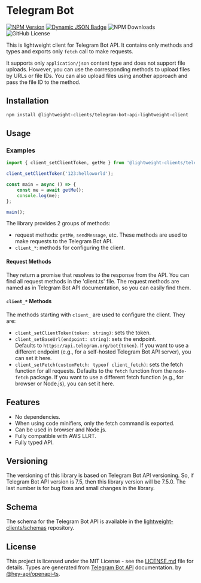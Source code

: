 # Telegram Bot

[![NPM Version](https://img.shields.io/npm/v/telegram-bot-api-lightweight-client)](https://www.npmjs.com/package/@lightweight-clients/telegram-bot-api-lightweight-client)
[![Dynamic JSON Badge](https://img.shields.io/badge/dynamic/json?url=https%3A%2F%2Fapi.github.com%2Frepos%2Flightweight-clients%2Ftelegram-bot-api-lightweight-client%2Factions%2Fworkflows%2Fcreate-new-version-when-it-is-released.yml%2Fruns%3Fstatus%3Dcompleted%26per_page%3D1&query=%24.workflow_runs%5B0%5D.run_started_at&style=flat&label=Last%20API%20version%20check)](https://github.com/lightweight-clients/telegram-bot-api-lightweight-client/actions/workflows/create-new-version-when-it-is-released.yml)
![NPM Downloads](https://img.shields.io/npm/dm/@lightweight-clients/telegram-bot-api-lightweight-client)
![GitHub License](https://img.shields.io/github/license/lightweight-clients/telegram-bot-api-lightweight-client)

This is lightweight client for Telegram Bot API. It contains only methods and types
and exports only `fetch` call to make requests.

It supports only `application/json` content type and does not support file uploads.
However, you can use the corresponding methods to upload files by URLs or file IDs.
You can also upload files using another approach and pass the file ID to the method.

## Installation

```bash
npm install @lightweight-clients/telegram-bot-api-lightweight-client
```

## Usage

### Examples

```typescript
import { client_setClientToken, getMe } from '@lightweight-clients/telegram-bot-api-lightweight-client';

client_setClientToken('123:helloworld');

const main = async () => {
    const me = await getMe();
    console.log(me);
};

main();
```

The library provides 2 groups of methods:

- request methods: `getMe`, `sendMessage`, etc. These methods are used to make requests to the Telegram Bot API.
- `client_*`: methods for configuring the client.

#### Request Methods

They return a promise that resolves to the response from the API.
You can find all request methods in the 'client.ts' file.
The request methods are named as in Telegram Bot API documentation, so you can easily find them.

#### `client_*` Methods

The methods starting with `client_` are used to configure the client. They are:

- `client_setClientToken(token: string)`: sets the token.
- `client_setBaseUrl(endpoint: string)`: sets the endpoint.  
  Defaults to `https://api.telegram.org/bot{token}`.
  If you want to use a different endpoint (e.g., for a self-hosted Telegram Bot API server), you can set it here.
- `client_setFetch(customFetch: typeof client_fetch)`: sets the fetch function for all requests.
  Defaults to the `fetch` function from the `node-fetch` package.
  If you want to use a different fetch function (e.g., for browser or Node.js), you can set it here.

## Features

- No dependencies.
- When using code minifiers, only the fetch command is exported.
- Can be used in browser and Node.js.
- Fully compatible with AWS LLRT.
- Fully typed API.

## Versioning

The versioning of this library is based on Telegram Bot API versioning. So, if Telegram Bot API
version is 7.5, then this library version will be 7.5.0. The last number is for bug fixes and
small changes in the library.

## Schema

The schema for the Telegram Bot API is available in the
[lightweight-clients/schemas](https://github.com/lightweight-clients/schemas) repository.

## License

This project is licensed under the MIT License - see the [LICENSE.md](LICENSE.md) file for details.
Types are generated from [Telegram Bot API](https://core.telegram.org/bots/api) documentation.
by [@hey-api/openapi-ts](https://github.com/hey-api/openapi-ts).
